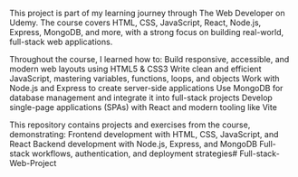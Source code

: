 This project is part of my learning journey through The Web Developer  on Udemy.
The course covers HTML, CSS, JavaScript, React, Node.js, Express, MongoDB, and more, with a strong focus on building real-world, full-stack web applications.

Throughout the course, I learned how to:
Build responsive, accessible, and modern web layouts using HTML5 & CSS3
Write clean and efficient JavaScript, mastering variables, functions, loops, and objects
Work with Node.js and Express to create server-side applications
Use MongoDB for database management and integrate it into full-stack projects
Develop single-page applications (SPAs) with React and modern tooling like Vite

This repository contains projects and exercises from the course, demonstrating:
Frontend development with HTML, CSS, JavaScript, and React
Backend development with Node.js, Express, and MongoDB
Full-stack workflows, authentication, and deployment strategies# Full-stack-Web-Project
